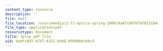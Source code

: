 ```yaml
---
content_type: resource
description: ''
file: null
file_location: /coursemedia/2-71-optics-spring-2009/8a0fc897b747815184d80f690b0c69c3_JmWguqCZRxk.pdf
file_type: application/pdf
resourcetype: Document
title: 3play pdf file
uid: 8a0fc897-b747-8151-84d8-0f690b0c69c3
---
```


